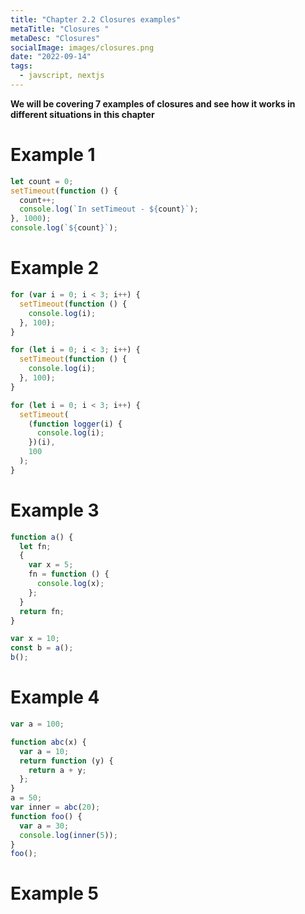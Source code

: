 ```yaml
---
title: "Chapter 2.2 Closures examples"
metaTitle: "Closures "
metaDesc: "Closures"
socialImage: images/closures.png
date: "2022-09-14"
tags:
  - javscript, nextjs
---
```


**We will be covering 7 examples of closures and see how it works in different situations in this chapter**

# Example 1

```js
let count = 0;
setTimeout(function () {
  count++;
  console.log(`In setTimeout - ${count}`);
}, 1000);
console.log(`${count}`);
```

# Example 2

```js
for (var i = 0; i < 3; i++) {
  setTimeout(function () {
    console.log(i);
  }, 100);
}
```

```js
for (let i = 0; i < 3; i++) {
  setTimeout(function () {
    console.log(i);
  }, 100);
}
```

```js
for (let i = 0; i < 3; i++) {
  setTimeout(
    (function logger(i) {
      console.log(i);
    })(i),
    100
  );
}
```

# Example 3

```js
function a() {
  let fn;
  {
    var x = 5;
    fn = function () {
      console.log(x);
    };
  }
  return fn;
}

var x = 10;
const b = a();
b();
```

# Example 4

```js
var a = 100;

function abc(x) {
  var a = 10;
  return function (y) {
    return a + y;
  };
}
a = 50;
var inner = abc(20);
function foo() {
  var a = 30;
  console.log(inner(5));
}
foo();
```

# Example 5
